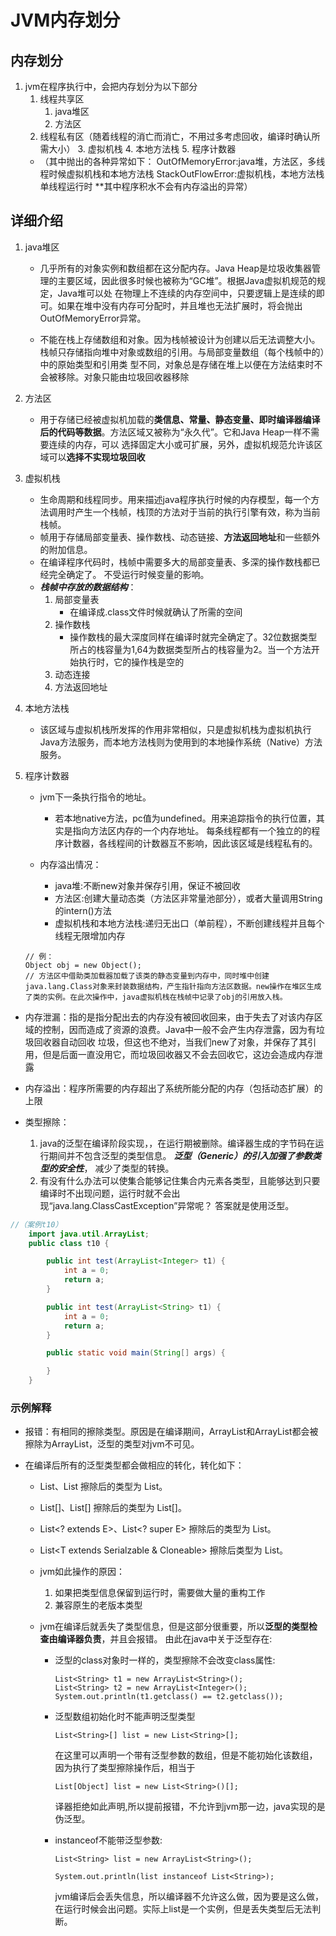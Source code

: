 # JVM内存划分

## 内存划分
1. jvm在程序执行中，会把内存划分为以下部分
   1. 线程共享区
      1. java堆区
      2. 方法区
   2. 线程私有区（随着线程的消亡而消亡，不用过多考虑回收，编译时确认所需大小）
      3. 虚拟机栈
      4. 本地方法栈
      5. 程序计数器
   - （其中抛出的各种异常如下：
        OutOfMemoryError:java堆，方法区，多线程时候虚拟机栈和本地方法栈
        StackOutFlowError:虚拟机栈，本地方法栈单线程运行时
        **其中程序积水不会有内存溢出的异常）
## 详细介绍

1. java堆区
   - 几乎所有的对象实例和数组都在这分配内存。Java Heap是垃圾收集器管理的主要区域，因此很多时候也被称为“GC堆”。根据Java虚拟机规范的规定，Java堆可以处
    在物理上不连续的内存空间中，只要逻辑上是连续的即可。如果在堆中没有内存可分配时，并且堆也无法扩展时，将会抛出OutOfMemoryError异常。

   - 不能在栈上存储数组和对象。因为栈帧被设计为创建以后无法调整大小。栈帧只存储指向堆中对象或数组的引用。与局部变量数组（每个栈帧中的）中的原始类型和引用类
    型不同，对象总是存储在堆上以便在方法结束时不会被移除。对象只能由垃圾回收器移除

2. 方法区
   - 用于存储已经被虚拟机加载的**类信息、常量、静态变量、即时编译器编译后的代码等数据**。方法区域又被称为“永久代”。它和Java Heap一样不需要连续的内存，可以
    选择固定大小或可扩展，另外，虚拟机规范允许该区域可以**选择不实现垃圾回收**

3. 虚拟机栈
   - 生命周期和线程同步。用来描述java程序执行时候的内存模型，每一个方法调用时产生一个栈帧，栈顶的方法对于当前的执行引擎有效，称为当前栈帧。
   - 帧用于存储局部变量表、操作数栈、动态链接、**方法返回地址**和一些额外的附加信息。
   - 在编译程序代码时，栈帧中需要多大的局部变量表、多深的操作数栈都已经完全确定了。
    不受运行时候变量的影响。
   - ***栈帧中存放的数据结构***：
      1. 局部变量表
         - 在编译成.class文件时候就确认了所需的空间
      2. 操作数栈
         - 操作数栈的最大深度同样在编译时就完全确定了。32位数据类型所占的栈容量为1,64为数据类型所占的栈容量为2。当一个方法开始执行时，它的操作栈是空的
      3. 动态连接
      4. 方法返回地址

4. 本地方法栈
   - 该区域与虚拟机栈所发挥的作用非常相似，只是虚拟机栈为虚拟机执行Java方法服务，而本地方法栈则为使用到的本地操作系统（Native）方法服务。

5. 程序计数器
   - jvm下一条执行指令的地址。
      - 若本地native方法，pc值为undefined。用来追踪指令的执行位置，其实是指向方法区内存的一个内存地址。
        每条线程都有一个独立的的程序计数器，各线程间的计数器互不影响，因此该区域是线程私有的。

   - 内存溢出情况：
      - java堆:不断new对象并保存引用，保证不被回收
      - 方法区:创建大量动态类（方法区非常量池部分），或者大量调用String的intern()方法
      - 虚拟机栈和本地方法栈:递归无出口（单前程），不断创建线程并且每个线程无限增加内存

    
   ```
   // 例：
   Object obj = new Object();
   // 方法区中借助类加载器加载了该类的静态变量到内存中，同时堆中创建java.lang.Class对象来封装数据结构，产生指针指向方法区数据。new操作在堆区生成
   了类的实例。在此次操作中，java虚拟机栈在栈帧中记录了obj的引用放入栈。
   ```

- 内存泄漏：指的是指分配出去的内存没有被回收回来，由于失去了对该内存区域的控制，因而造成了资源的浪费。Java中一般不会产生内存泄露，因为有垃圾回收器自动回收
垃圾，但这也不绝对，当我们new了对象，并保存了其引用，但是后面一直没用它，而垃圾回收器又不会去回收它，这边会造成内存泄露

- 内存溢出：程序所需要的内存超出了系统所能分配的内存（包括动态扩展）的上限

- 类型擦除：
   1. java的泛型在编译阶段实现，，在运行期被删除。编译器生成的字节码在运行期间并不包含泛型的类型信息。 ***泛型（Generic）的引入加强了参数类型的安全性***，
    减少了类型的转换。
   2. 有没有什么办法可以使集合能够记住集合内元素各类型，且能够达到只要编译时不出现问题，运行时就不会出现“java.lang.ClassCastException”异常呢？
        答案就是使用泛型。
```java
//（案例t10）
    import java.util.ArrayList;
    public class t10 {

        public int test(ArrayList<Integer> t1) {
            int a = 0;
            return a;
        }

        public int test(ArrayList<String> t1) {
            int a = 0;
            return a;
        }

        public static void main(String[] args) {

        }
    }
``` 

### 示例解释

- 报错：有相同的擦除类型。原因是在编译期间，ArrayList<Integer>和ArrayList都会被擦除为ArrayList，泛型的类型对jvm不可见。

- 在编译后所有的泛型类型都会做相应的转化，转化如下：
   - List<String>、List<T> 擦除后的类型为 List。
   - List<String>[]、List<T>[] 擦除后的类型为 List[]。
   - List<? extends E>、List<? super E> 擦除后的类型为 List<E>。
   - List<T extends Serialzable & Cloneable> 擦除后类型为 List<Serializable>。

   - jvm如此操作的原因：
      1. 如果把类型信息保留到运行时，需要做大量的重构工作
      2. 兼容原生的老版本类型
   - jvm在编译后就丢失了类型信息，但是这部分很重要，所以**泛型的类型检查由编译器负责**，并且会报错。
   由此在java中关于泛型存在:
      - 泛型的class对象时一样的，类型擦除不会改变class属性:
       
        ```
        List<String> t1 = new ArrayList<String>();
        List<String> t2 = new ArrayList<Integer>();
        System.out.println(t1.getclass() == t2.getclass());
        ```
      - 泛型数组初始化时不能声明泛型类型
      
         `List<String>[] list = new List<String>[];`
         
         在这里可以声明一个带有泛型参数的数组，但是不能初始化该数组，因为执行了类型擦除操作后，相当于
         
         `List[Object] list = new List<String>()[];`
         
         译器拒绝如此声明,所以提前报错，不允许到jvm那一边，java实现的是伪泛型。

      - instanceof不能带泛型参数:
      
         `List<String> list = new ArrayList<String>();`
         
         `System.out.println(list instanceof List<String>);`
         
         jvm编译后会丢失信息，所以编译器不允许这么做，因为要是这么做，在运行时候会出问题。实际上list是一个实例，但是丢失类型后无法判断。

